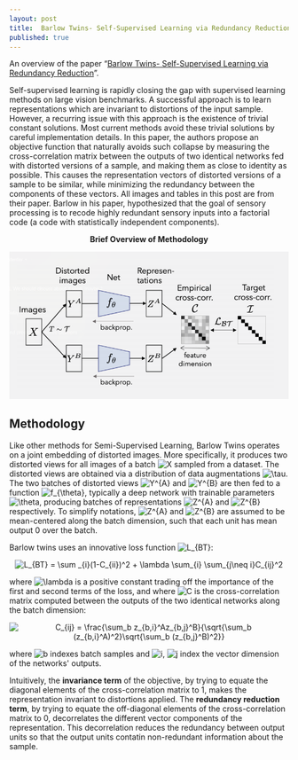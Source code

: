 ```yaml
---
layout: post
title:  Barlow Twins- Self-Supervised Learning via Redundancy Reduction
published: true
---
```


An overview of the paper “[Barlow Twins- Self-Supervised Learning via Redundancy Reduction](https://arxiv.org/pdf/2103.03230.pdf)”.
<!--break-->
Self-supervised learning is rapidly closing the gap with supervised learning methods on large vision benchmarks. A successful approach is to learn representations which are invariant to distortions of the input sample. However, a recurring issue with this approach is the existence of trivial constant solutions. Most current methods avoid these trivial solutions by careful implementation details. In this paper, the authors propose an objective function that naturally avoids such collapse by measuring the cross-correlation matrix between the outputs of two identical networks fed with distorted versions of a sample, and making them as close to identity as possible. This causes the representation vectors of distorted versions of a sample to be similar, while minimizing the redundancy between the components of these vectors. All images and tables in this post are from their paper.
Barlow in his paper, hypothesized that the goal of sensory processing is to recode highly redundant sensory inputs into a factorial code (a code with statistically independent components).

<p align="center">
<b>Brief Overview of Methodology</b>
</p>
<p align="center">
<img src="/assets/Papers/26/Figure-1.png?raw=true" alt="Figure 1"/>
</p>


## Methodology

Like other methods for Semi-Supervised Learning, Barlow Twins operates on a joint embedding of distorted images. More specifically, it produces two distorted views for all images of a batch <img src="https://latex.codecogs.com/svg.latex?X" title="X" /> sampled from a dataset. The distorted views are obtained via a distribution of data augmentations <img src="https://latex.codecogs.com/svg.latex?\tau" title="\tau" />. The two batches of distorted views <img src="https://latex.codecogs.com/svg.latex?Y^{A}" title="Y^{A}" /> and  <img src="https://latex.codecogs.com/svg.latex?Y^{B}" title="Y^{B}" /> are then fed to a function <img src="https://latex.codecogs.com/svg.latex?f_{\theta}" title="f_{\theta}" />, typically a deep network with trainable parameters <img src="https://latex.codecogs.com/svg.latex?\theta" title="\theta" />, producing batches of representations <img src="https://latex.codecogs.com/svg.latex?Z^{A}" title="Z^{A}" /> and <img src="https://latex.codecogs.com/svg.latex?Z^{B}" title="Z^{B}" /> respectively. To simplify notations, <img src="https://latex.codecogs.com/svg.latex?Z^{A}" title="Z^{A}" /> and <img src="https://latex.codecogs.com/svg.latex?Z^{B}" title="Z^{B}" /> are assumed to be mean-centered along the batch dimension, such that each unit has mean output 0 over the batch.

Barlow twins uses an innovative loss function <img src="https://latex.codecogs.com/svg.latex?L_{BT}" title="L_{BT}" />:

<p align="center">
<img src="https://latex.codecogs.com/svg.latex?L_{BT}&space;=&space;\sum&space;_{i}(1-C_{ii})^2&space;&plus;&space;\lambda&space;\sum_{i}&space;\sum_{j\neq&space;i}C_{ij}^2" title="L_{BT} = \sum _{i}(1-C_{ii})^2 + \lambda \sum_{i} \sum_{j\neq i}C_{ij}^2" />
</p>
where <img src="https://latex.codecogs.com/svg.latex?\lambda" title="\lambda" /> is a positive constant trading off the importance of the first and second terms of the loss, and where <img src="https://latex.codecogs.com/svg.latex?C" title="C" /> is the cross-correlation matrix computed between the outputs of the two identical networks along the batch dimension:

<p align="center">
<img src="https://latex.codecogs.com/svg.latex?C_{ij}&space;=&space;\frac{\sum_b&space;z_{b,i}^Az_{b,j}^B}{\sqrt{\sum_b&space;(z_{b,i}^A)^2}\sqrt{\sum_b&space;(z_{b,j}^B)^2}}" title="C_{ij} = \frac{\sum_b z_{b,i}^Az_{b,j}^B}{\sqrt{\sum_b (z_{b,i}^A)^2}\sqrt{\sum_b (z_{b,j}^B)^2}}" />
</p>
where <img src="https://latex.codecogs.com/svg.latex?b" title="b" /> indexes batch samples and <img src="https://latex.codecogs.com/svg.latex?i" title="i" />, <img src="https://latex.codecogs.com/svg.latex?j" title="j" /> index the vector dimension of the networks' outputs.

Intuitively, the <b>invariance term</b> of the objective, by trying to equate the diagonal elements of the cross-correlation matrix to 1, makes the representation invariant to distortions applied. The <b>redundancy reduction term</b>, by trying to equate the off-diagonal elements of the cross-correlation matrix to 0, decorrelates the different vector components of the representation. This decorrelation reduces the redundancy between output units so that the output units contatin non-redundant information about the sample.
